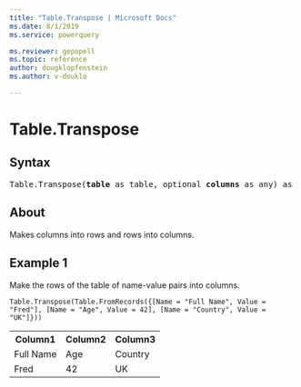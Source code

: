 ```yaml
---
title: "Table.Transpose | Microsoft Docs"
ms.date: 8/1/2019
ms.service: powerquery

ms.reviewer: gepopell
ms.topic: reference
author: dougklopfenstein
ms.author: v-douklo

---
```

# Table.Transpose

## Syntax

<pre>
Table.Transpose(<b>table</b> as table, optional <b>columns</b> as any) as table
</pre> 
  
## About  
Makes columns into rows and rows into columns.

## Example 1
Make the rows of the table of name-value pairs into columns.

```powerquery-m
Table.Transpose(Table.FromRecords({[Name = "Full Name", Value = "Fred"], [Name = "Age", Value = 42], [Name = "Country", Value = "UK"]}))
```

<table> <tr> <th>Column1</th> <th>Column2</th> <th>Column3</th> </tr> <tr> <td>Full Name</td> <td>Age</td> <td>Country</td> </tr> <tr> <td>Fred</td> <td>42</td> <td>UK</td> </tr> </table>
